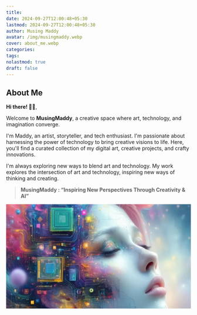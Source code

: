 ```yaml
---
title: 
date: 2024-09-27T12:00:48+05:30
lastmod: 2024-09-27T12:00:48+05:30
author: Musing Maddy
avatar: /img/musingmaddy.webp
cover: about_me.webp
categories: 
tags: 
nolastmod: true
draft: false
---
```

## **About Me**

**Hi there! 👋🏻**,  

Welcome to **MusingMaddy**, a creative space where art, technology, and imagination converge.

I'm Maddy, an artist, storyteller, and tech enthusiast. I'm passionate about harnessing the power of technology to bring creative visions to life. Here, you'll find a curated collection of my digital art, creative projects, and crafty innovations.

I'm always exploring new ways to blend art and technology. My work explores the intersection of art and technology, inspiring new ways of thinking and creating.

> **MusingMaddy : “Inspiring New Perspectives Through Creativity & AI”** 

![about_me](content/posts/about_me/about_me.webp)
